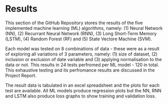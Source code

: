 # Results

This section of the GitHub Repository stores the results of the five implemented machine learning (ML) algorithms, namely: (1) Neural Network (NN), (2) Recurrant Neural Network (RNN), (3) Long Short-Term Memory (LSTM), (4) Random Forest (RF) and (5) State Vectore Machine (SVM).

Each model was tested on 8 combinations of data - these were as a result of exploring all variations of 3 parameters, namely: (1) size of dataset, (2) inclusion or exclusion of date variable and (3) applying normalisation to the data or not. This results in 24 tests perfromed per ML model - 120 in total. This exhaustive testing and its perfromance results are discussed in the Project Report.

The result data is tabulated in an excel spreadsheet and the plots for each test are available. All ML models produce regression plots but the NN, RNN and LSTM also produce loss graphs to show training and validation loss.
